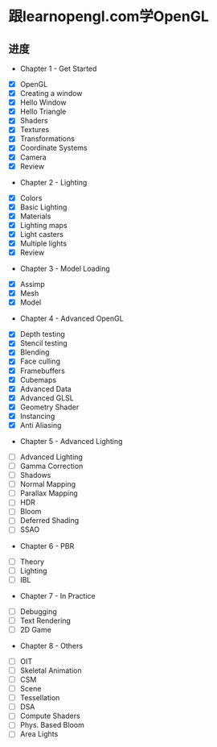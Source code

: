 # 跟learnopengl.com学OpenGL

## 进度

- Chapter 1 - Get Started
- [x] OpenGL
- [x] Creating a window
- [x] Hello Window
- [x] Hello Triangle
- [x] Shaders
- [x] Textures
- [x] Transformations
- [x] Coordinate Systems
- [x] Camera
- [x] Review

- Chapter 2 - Lighting
- [x] Colors
- [x] Basic Lighting
- [x]  Materials
- [x] Lighting maps
- [x] Light casters
- [x] Multiple lights
- [x] Review

- Chapter 3 - Model Loading
- [x] Assimp
- [x] Mesh
- [x] Model

- Chapter 4 - Advanced OpenGL
- [x] Depth testing
- [x] Stencil testing
- [x] Blending
- [x] Face culling
- [x] Framebuffers
- [x] Cubemaps
- [x] Advanced Data
- [x] Advanced GLSL
- [x] Geometry Shader
- [x] Instancing
- [x] Anti Aliasing

- Chapter 5 - Advanced Lighting
- [ ] Advanced Lighting
- [ ] Gamma Correction
- [ ] Shadows
- [ ] Normal Mapping
- [ ] Parallax Mapping
- [ ] HDR
- [ ] Bloom
- [ ] Deferred Shading
- [ ] SSAO

- Chapter 6 - PBR
- [ ] Theory
- [ ] Lighting
- [ ] IBL

- Chapter 7 - In Practice
- [ ] Debugging
- [ ] Text Rendering
- [ ] 2D Game

- Chapter 8 - Others
- [ ] OIT
- [ ] Skeletal Animation
- [ ] CSM
- [ ] Scene
- [ ] Tessellation
- [ ] DSA
- [ ] Compute Shaders
- [ ] Phys. Based Bloom
- [ ] Area Lights
